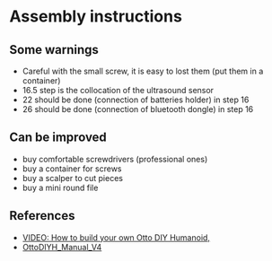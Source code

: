 # Assembly instructions


## Some warnings
* Careful with the small screw, it is easy to lost them (put them in a container)
* 16.5 step is the collocation of the ultrasound sensor
* 22 should be done (connection of batteries holder) in step 16
* 26 should be done (connection of bluetooth dongle) in step 16

## Can be improved
* buy comfortable screwdrivers  (professional ones)
* buy a container for screws 
* buy a scalper to cut pieces
* buy a mini round file 


## References
* [VIDEO: How to build your own Otto DIY Humanoid,](https://www.youtube.com/watch?v=FNd-WwCCDQM)
* [OttoDIYH_Manual_V4](OttoDIYH_Manual_V4.pdf)
